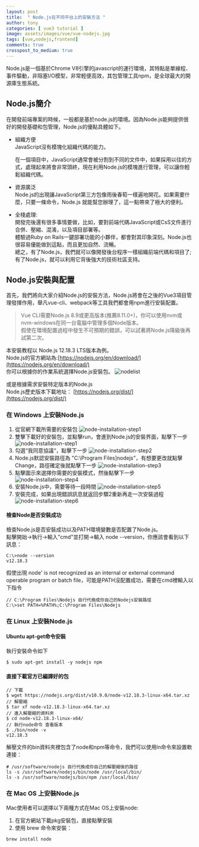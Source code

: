 ```yaml
---
layout: post
title:  " Node.js在不同平台上的安裝方法 "
author: tony
categories: [ vue3 tutorial ]
image: assets/images/vue/vue-nodejs.jpg
tags: [vue,nodejs,frontend]
comments: true
crosspost_to_medium: true
---
```

Node.js是一個基於Chrome V8引擎的javascript的運行環境，其特點是單線程、事件驅動，非阻塞I/O模型，非常輕便高效，其包管理工具npm，是全球最大的開源庫生態系統。

## Node.js簡介
在開發前端專案的時候，一般都是基於node.js的環境。因為Node.js能夠提供很好的開發基礎和包管理，Node.js的優點具體如下。
- 組織方便  
    JavaScript沒有模塊化組織代碼的能力。 
     
    在一個項目中，JavaScript通常會被分割到不同的文件中，如果採用以往的方式，處理起來將會非常頭終，現在利用Node.js的模塊進行管理，可以讓你輕鬆組織代碼。
- 資源廣泛  
    Node.js的出現讓JavaScript第三方包像雨後春筍一樣遍地開花。如果需要什麼，只要一條命令，Node.js 就能幫您辦理了，這一點帶來了極大的便利。
- 全棧處理:  
    開發完後還有很多事情要做，比如，要對前端代碼JavaScript或CsS文件進行合併、壓縮、混淆，以及項目部署等。  
    體驗過Ruby on Rails一鍵部署功能的小夥伴，都會對其印象深刻。Node.js也很容易優能做到這點，而且更加自然、流暢。  
    總之，有了Node.js，我們就可以像開發後台程序一樣組織前端代碼和項目了; 有了Node.js，就可以利用它背後強大的技術社區支持。  

## Node.js安裝與配置
首先，我們將向大家介紹Node.js的安裝方法，Node.js將會在之後的Vue3項目管理發揮作用，舉凡vue-cli、webpack等工具我們都會用npm進行安裝配置。

> Vue CLI需要Node.js 8.9或更高版本(推薦8.11.0+)，你可以使用nvm或nvm-windows在同一台電腦中管理多個Node版本。  
> 假使在環境配置過程中發生不可預期的錯誤，可以試著將Node.js降級後再試第二次。 

本安裝教程以 Node.js 12.18.3 LTS版本為例。  
Node.js的官方網站為:[https://nodejs.org/en/download/](https://nodejs.org/en/download/)  
你可以根據你的作業系統選擇Node.js安裝包。
![nodelist](../../assets/images/vue/node-list.png)

或是根據需求安裝特定版本的Node.js  
Node.js歷史版本下載地址： [https://nodejs.org/dist/](https://nodejs.org/dist/)

### 在 Windows 上安裝Node.js
1. 從官網下載所需要的安裝包
![node-installation-step1](../../assets/images/vue/node-msi-downloader.png)
2. 雙擊下載好的安裝包，並點擊run，會進到Node.js的安裝界面，點擊下一步
![node-installation-step1](../../assets/images/vue/install-node-msi-version-on-windows-step1.png)
3. 勾選“我同意協議“，點擊下一步
![node-installation-step2](../../assets/images/vue/install-node-msi-version-on-windows-step5.png)
4. Node.js默認安裝路徑為 "C:\Program Files]nodejs\"，有想要更改就點擊Change，路徑確定後就點擊下一步
![node-installation-step3](../../assets/images/vue/install-node-msi-version-on-windows-step6.png)
5. 點擊圖示來選擇你需要的安裝模式，然後點擊下一步
![node-installation-step4](../../assets/images/vue/install-node-msi-version-on-windows-step2.png)
6. 安裝Node.js中，需要等待一段時間
![node-installation-step5](../../assets/images/vue/install-node-msi-version-on-windows-step3.png)
7. 安裝完成，如果出現錯誤訊息就返回步驟2重新再走一次安裝過程
![node-installation-step6](../../assets/images/vue/install-node-msi-version-on-windows-step4.png)

#### 檢查Node是否安裝成功
檢查Node.js是否安裝成功以及PATH環境變數是否配置了Node.js。  
點擊開始->執行->輸入"cmd"並打開->輸入 node --version，你應該會看到以下訊息：
```
C:\>node --version
v12.18.3
```
假使出現 node' is not recognized as an internal or external command operable program or batch file，可能是PATH沒配置成功，需要在cmd裡輸入以下指令
```
// C:\Program Files\Nodejs 自行代換成你自己的Nodejs安裝路徑
C:\>set PATH=%PATH%;C:\Program Files\Nodejs
```
### 在 Linux 上安裝Node.js
#### Ubuntu apt-get命令安裝
執行安裝命令如下
```
$ sudo apt-get install -y nodejs npm
```
#### 直接下載官方已編譯好的包
```
// 下載
$ wget https://nodejs.org/dist/v10.9.0/node-v12.18.3-linux-x64.tar.xz 
// 解壓縮
$ tar xf node-v12.18.3-linux-x64.tar.xz
// 進入解壓縮的資料夾
$ cd node-v12.18.3-linux-x64/
// 執行node命令 查看版本
$ ./bin/node -v
v12.18.3
```
解壓文件的bin資料夾裡包含了node和npm等命令，我們可以使用ln命令來設置軟連接：
```
# /usr/software/nodejs 自行代換成你自己的解壓縮後的路徑
ls -s /usr/software/nodejs/bin/node /usr/local/bin/
ls -s /usr/software/nodejs/bin/npm /usr/local/bin/
```
### 在 Mac OS 上安裝Node.js
Mac使用者可以選擇以下兩種方式在Mac OS上安裝node:
1. 在官方網站下載pkg安裝包，直接點擊安裝
2. 使用 brew 命令來安裝：
```
brew install node
```
